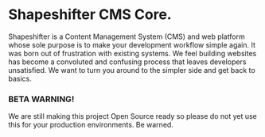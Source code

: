 # Shapeshifter CMS Core.
Shapeshifter is a Content Management System (CMS) and web platform whose sole purpose is to make your development workflow simple again. It was born out of frustration with existing systems. We feel building websites has become a convoluted and confusing process that leaves developers unsatisfied. We want to turn you around to the simpler side and get back to basics.

### BETA WARNING!
We are still making this project Open Source ready so please do not yet use this for your production environments. Be warned.

